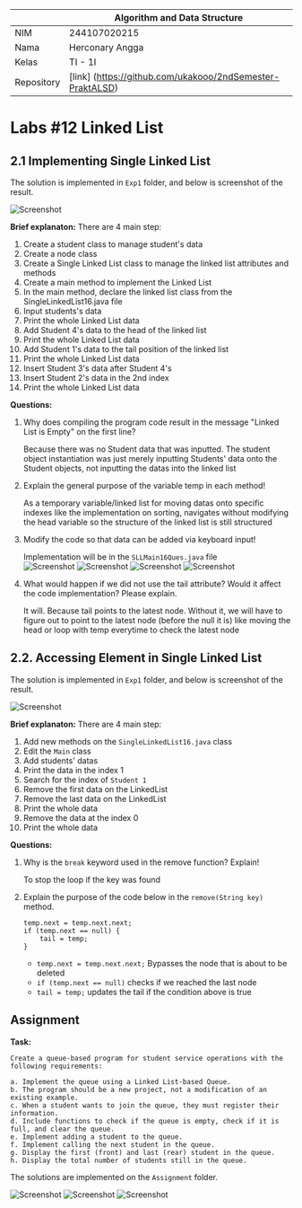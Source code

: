 |  | Algorithm and Data Structure |
|--|--|
| NIM |  244107020215|
| Nama |  Herconary Angga |
| Kelas | TI - 1I |
| Repository | [link] (https://github.com/ukakooo/2ndSemester-PraktALSD) |

# Labs #12 Linked List

## 2.1 Implementing Single Linked List

The solution is implemented in `Exp1` folder, and below is screenshot of the result.

![Screenshot](src/Exp1/1.png)

**Brief explanaton:** There are 4 main step: 
1. Create a student class to manage student's data
2. Create a node class
3. Create a Single Linked List class to manage the linked list attributes and methods
4. Create a main method to implement the Linked List
5. In the main method, declare the linked list class from the SingleLinkedList16.java file
6. Input students's data
7. Print the whole Linked List data
8. Add Student 4's data to the head of the linked list
9. Print the whole Linked List data
10. Add Student 1's data to the tail position of the linked list
11. Print the whole Linked List data
12. Insert Student 3's data after Student 4's
13. Insert Student 2's data in the 2nd index
14. Print the whole Linked List data

**Questions:**
1. Why does compiling the program code result in the message "Linked List is Empty" on the first line?

    Because there was no Student data that was inputted. The student object instantiation was just merely inputting Students' data onto the Student objects, not inputting the datas into the linked list

2. Explain the general purpose of the variable temp in each method!

    As a temporary variable/linked list for moving datas onto specific indexes like the implementation on sorting, navigates without modifying the head variable so the structure of the linked list is still structured

3. Modify the code so that data can be added via keyboard input!

    Implementation will be in the `SLLMain16Ques.java` file  
    ![Screenshot](src/Exp1/Ques1.png)
    ![Screenshot](src/Exp1/Ques1.1.png)
    ![Screenshot](src/Exp1/Ques1.2.png)
    ![Screenshot](src/Exp1/Ques1.3.png)

4. What would happen if we did not use the tail attribute? Would it affect the code implementation? Please explain.

    It will. Because tail points to the latest node. Without it, we will have to figure out to point to the latest node (before the null it is) like moving the head or loop with temp everytime to check the latest node

## 2.2. Accessing Element in Single Linked List

The solution is implemented in `Exp1` folder, and below is screenshot of the result.

![Screenshot](src/Exp1/2.png)

**Brief explanaton:** There are 4 main step: 
1. Add new methods on the `SingleLinkedList16.java` class
2. Edit the `Main` class
3. Add students' datas
4. Print the data in the index 1
5. Search for the index of `Student 1`
6. Remove the first data on the LinkedList
7. Remove the last data on the LinkedList
8. Print the whole data
9. Remove the data at the index 0
10. Print the whole data

**Questions:**  
1. Why is the `break` keyword used in the remove function? Explain!
    
    To stop the loop if the key was found
2. Explain the purpose of the code below in the `remove(String key)` method.
    ```
    temp.next = temp.next.next;
    if (temp.next == null) {
        tail = temp;
    }
    ```
    
    - `temp.next = temp.next.next;` Bypasses the node that is about to be deleted 
    - `if (temp.next == null)` checks if we reached the last node
    - `tail = temp;` updates the tail if the condition above is true

## Assignment

**Task:**

```
Create a queue-based program for student service operations with the following requirements:

a. Implement the queue using a Linked List-based Queue.
b. The program should be a new project, not a modification of an existing example.
c. When a student wants to join the queue, they must register their information.
d. Include functions to check if the queue is empty, check if it is full, and clear the queue.
e. Implement adding a student to the queue.
f. Implement calling the next student in the queue.
g. Display the first (front) and last (rear) student in the queue.
h. Display the total number of students still in the queue.
```

The solutions are implemented on the `Assignment` folder.

![Screenshot](src/Assignment/1.png)
![Screenshot](src/Assignment/2.png)
![Screenshot](src/Assignment/3.png)